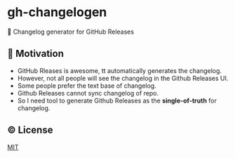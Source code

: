 # gh-changelogen

📜 Changelog generator for GitHub Releases

## 💪 Motivation
- GitHub Rleases is awesome, tt automatically generates the changelog.
- However, not all people will see the changelog in the Github Releases UI.
- Some people prefer the text base of changelog.
- Github Releases cannot sync changelog of repo.
- So I need tool to generate Github Releases as the **single-of-truth** for changelog.

## ©️ License

[MIT](https://opensource.org/licenses/MIT)
